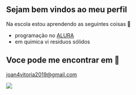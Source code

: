 ## Sejam bem vindos ao meu perfil

Na escola estou aprendendo as seguintes coisas 🏫
- programação no [ALURA](www.alura.com.br)
- em quimica vi residuos sólidos

## Voce pode me encontrar em 📧
joan4vitoria2019@gmail.com

![](https://media1.tenor.com/m/CsuLEmWlHfcAAAAC/hot.gif)
